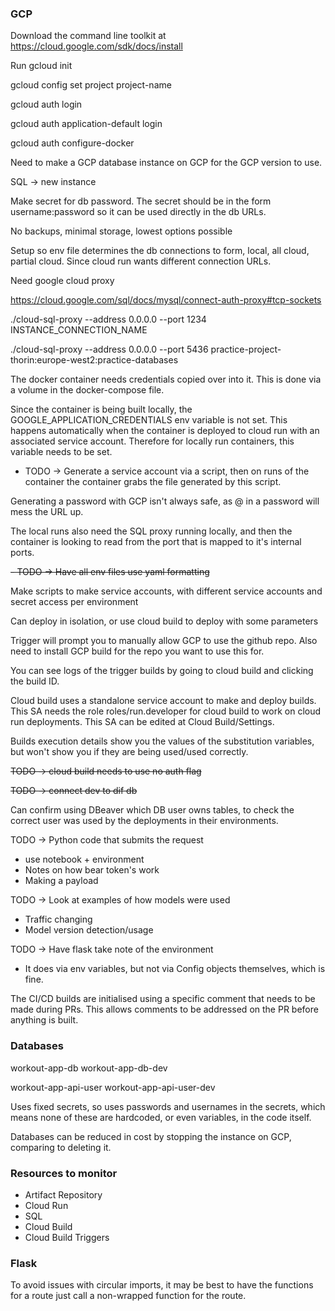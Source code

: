 ### GCP

Download the command line toolkit at https://cloud.google.com/sdk/docs/install

Run gcloud init

gcloud config set project project-name

gcloud auth login

gcloud auth application-default login

gcloud auth configure-docker

Need to make a GCP database instance on GCP for the GCP version to use.

SQL -> new instance

Make secret for db password. The secret should be in the form username:password so it can be used directly in the db URLs.

No backups, minimal storage, lowest options possible

Setup so env file determines the db connections to form, local, all cloud, partial cloud. Since cloud run wants different connection URLs.

Need google cloud proxy

https://cloud.google.com/sql/docs/mysql/connect-auth-proxy#tcp-sockets

./cloud-sql-proxy --address 0.0.0.0 --port 1234 INSTANCE_CONNECTION_NAME

./cloud-sql-proxy --address 0.0.0.0 --port 5436 practice-project-thorin:europe-west2:practice-databases

The docker container needs credentials copied over into it. This is done via a volume in the docker-compose file.

Since the container is being built locally, the GOOGLE_APPLICATION_CREDENTIALS env variable is not set. This happens
automatically when the container is deployed to cloud run with an associated service account. Therefore for locally run containers,
this variable needs to be set.

- TODO -> Generate a service account via a script, then on runs of the container the container grabs the file generated by this script.

Generating a password with GCP isn't always safe, as @ in a password will mess the URL up.

The local runs also need the SQL proxy running locally, and then the container is looking to read from the port that is mapped to it's internal ports.

~~- TODO -> Have all env files use yaml formatting~~

Make scripts to make service accounts, with different service accounts and secret access per environment

Can deploy in isolation, or use cloud build to deploy with some parameters

Trigger will prompt you to manually allow GCP to use the github repo. Also need to install GCP build for the repo you want to use this for.

You can see logs of the trigger builds by going to cloud build and clicking the build ID.

Cloud build uses a standalone service account to make and deploy builds. This SA needs the role roles/run.developer for cloud build to work on cloud run deployments. This SA can be edited at Cloud Build/Settings.

Builds execution details show you the values of the substitution variables, but won't show you if they are being used/used correctly.

~~TODO -> cloud build needs to use no auth flag~~

~~TODO -> connect dev to dif db~~

Can confirm using DBeaver which DB user owns tables, to check the correct user was used by the deployments in their environments.

TODO -> Python code that submits the request
- use notebook + environment
- Notes on how bear token's work
- Making a payload

TODO -> Look at examples of how models were used
- Traffic changing
- Model version detection/usage

TODO -> Have flask take note of the environment
- It does via env variables, but not via Config objects themselves, which is fine.

The CI/CD builds are initialised using a specific comment that needs to be made during PRs. This allows comments to be addressed on the PR before anything is built.

### Databases

workout-app-db
workout-app-db-dev

workout-app-api-user
workout-app-api-user-dev

Uses fixed secrets, so uses passwords and usernames in the secrets, which means none of these are hardcoded, or even variables, in the code itself.

Databases can be reduced in cost by stopping the instance on GCP, comparing to deleting it.

### Resources to monitor

- Artifact Repository
- Cloud Run
- SQL
- Cloud Build
- Cloud Build Triggers

### Flask

To avoid issues with circular imports, it may be best to have the functions for a route just call a non-wrapped function for the route.